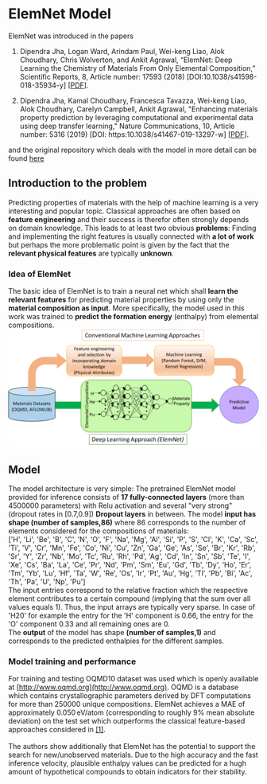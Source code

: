 # ElemNet Model
ElemNet was introduced in the papers

1. Dipendra Jha, Logan Ward, Arindam Paul, Wei-keng Liao, Alok Choudhary, Chris Wolverton, and Ankit Agrawal, “ElemNet: Deep Learning the Chemistry of Materials From Only Elemental Composition,” Scientific Reports, 8, Article number: 17593 (2018) [DOI:10.1038/s41598-018-35934-y]  [<a href="https://www.nature.com/articles/s41598-018-35934-y">PDF</a>].

2. Dipendra Jha, Kamal Choudhary, Francesca Tavazza, Wei-keng Liao, Alok Choudhary, Carelyn Campbell, Ankit Agrawal, "Enhancing materials property prediction by leveraging computational and experimental data using deep transfer learning," Nature Communications, 10, Article number: 5316 (2019) [DOI: https:10.1038/s41467-019-13297-w] [<a href="https://www.nature.com/articles/s41467-019-13297-w">PDF</a>].

and the original repository which deals with the model in more detail can be found [here](https://github.com/NU-CUCIS/ElemNet/tree/master/elemnet)

## Introduction to the problem
Predicting properties of materials with the help of machine learning is a very interesting and popular topic. 
Classical approaches are often based on **feature engineering** and their success is therefor often strongly depends on domain knowledge. 
This leads to at least two obvious **problems**: Finding and implementing the right features is usually connected with **a lot of work** 
but perhaps the more problematic point is given by the fact that the **relevant physical features** are typically **unknown**.
### Idea of ElemNet
The basic idea of ElemNet is to train a neural net which shall **learn the relevant features** for predicting material properties by using
only the **material composition as input**. More specifically, the model used in this work was trained to **predict the formation energy** (enthalpy) from elemental compositions.
![ElemNet vs classical approaches](images/oqmd_approach.png)
## Model
The model architecture is very simple: The pretrained ElemNet model provided for inference consists of **17 fully-connected layers** (more than 4500000 parameters) with Relu activation and several "very strong" (dropout rates in [0.7,0.9]) **Dropout layers** in between. 
The model **input has shape (number of samples,86)** where 86 corresponds to the number of elements considered for the compositions of materials:
<br>
['H', 'Li', 'Be', 'B', 'C', 'N', 'O', 'F', 'Na', 'Mg', 'Al', 'Si', 'P', 'S', 'Cl', 'K', 'Ca', 'Sc', 'Ti', 'V', 'Cr', 'Mn', 'Fe', 'Co', 'Ni', 'Cu', 'Zn', 'Ga', 'Ge', 'As', 'Se', 'Br', 'Kr', 'Rb', 'Sr', 'Y', 'Zr', 'Nb', 'Mo', 'Tc', 'Ru', 'Rh', 'Pd', 'Ag', 
'Cd', 'In', 'Sn', 'Sb', 'Te', 'I', 'Xe', 'Cs', 'Ba', 'La', 'Ce', 'Pr', 'Nd', 'Pm', 'Sm', 'Eu', 'Gd', 'Tb', 'Dy', 'Ho', 'Er', 'Tm', 'Yb', 'Lu', 'Hf', 'Ta', 'W', 'Re', 'Os', 'Ir', 'Pt', 'Au', 'Hg', 'Tl', 'Pb', 'Bi', 'Ac', 'Th', 'Pa', 'U', 'Np', 'Pu']
<br>
The input entries correspond to the relative fraction which the respective element contributes to a certain compound (implying that the sum over all values equals 1). Thus, the input arrays are typically very sparse. In case of 'H20' for example
the entry for the 'H' component is 0.66, the entry for the 'O' component 0.33 and all remaining ones are 0.
<br> The **output** of the model has shape **(number of samples,1)** and corresponds to the predicted enthalpies for the different samples.
### Model training and performance
For training and testing OQMD10 dataset was used which is
openly available at [http://www.oqmd.org](http://www.oqmd.org). 
OQMD is a database which contains crystallographic parameters derived  by DFT computations for more than 250000 unique compositions.
ElemNet achieves a MAE of approximately 0.050 eV/atom (corresponding to roughly 9% mean absolute deviation) on the test set which outperforms 
the classical feature-based approaches considered in [[1]](https://www.nature.com/articles/s41598-018-35934-y).
<br>  
The authors show additionally that ElemNet has the potential to support the search for new/unobserved materials. Due to the high accuracy and the fast inference velocity,
plausible enthalpy values can be predicted for a hugh amount of hypothetical compounds to obtain indicators for their stability. 
